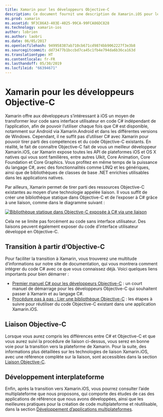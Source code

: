 ```yaml
---
title: Xamarin pour les développeurs Objective-C
description: Ce document fournit une description de Xamarin.iOS pour les développeurs Objective-C. Il fournit des liens vers des guides qui expliquent comment effectuer la transition d’Objective-C à C#, comment lier une bibliothèque Objective-C pour une utilisation dans C# et comment créer une application mobile multiplateforme.
ms.prod: xamarin
ms.assetid: 9F3C86A3-403E-4025-99CA-99FCA86DC828
ms.technology: xamarin-ios
author: lobrien
ms.author: laobri
ms.date: 06/05/2017
ms.openlocfilehash: 949958387ab710cb671cd9874bb9062227f3e3b8
ms.sourcegitcommit: dd73477b1bccbd7ca45c1fb4e794da6b36ca163d
ms.translationtype: HT
ms.contentlocale: fr-FR
ms.lasthandoff: 05/30/2019
ms.locfileid: "66394671"
---
```

# <a name="xamarin-for-objective-c-developers"></a>Xamarin pour les développeurs Objective-C

Xamarin offre aux développeurs s’intéressant à iOS un moyen de transformer leur code sans interface utilisateur en code C# indépendant de l’application, afin de pouvoir l’utiliser chaque fois que C# est disponible, notamment sur Android via Xamarin.Android et dans les différentes versions de Windows. Cependant, il ne suffit pas d’utiliser C# avec Xamarin pour pouvoir tirer parti des compétences et du code Objective-C existants. En réalité, le fait de connaître Objective-C fait de vous un meilleur développeur Xamarin.iOS, car Xamarin expose toutes les API de plateformes iOS et OS X natives qui vous sont familières, entre autres UIkit, Core Animation, Core Foundation et Core Graphics. Vous profitez en même temps de la puissance du langage C#, avec des fonctionnalités comme LINQ et les génériques, ainsi que de bibliothèques de classes de base .NET enrichies utilisables dans les applications natives.

Par ailleurs, Xamarin permet de tirer parti des ressources Objective-C existantes au moyen d’une technologie appelée liaison. Il vous suffit de créer une bibliothèque statique dans Objective-C et de l’exposer à C# grâce à une liaison, comme dans le diagramme suivant :

 [![](images/01-bindings.png "Bibliothèque statique dans Objective-C exposée à C# via une liaison")](images/01-bindings.png#lightbox)

Cela ne se limite pas forcément au code sans interface utilisateur. Des liaisons peuvent également exposer du code d’interface utilisateur développé en Objective-C.

## <a name="transitioning-from-objective-c"></a>Transition à partir d’Objective-C

Pour faciliter la transition à Xamarin, vous trouverez une multitude d’informations sur notre site de documentation, qui vous montrera comment intégrer du code C# avec ce que vous connaissez déjà. Voici quelques liens importants pour bien démarrer :

-   [Premier manuel C# pour les développeurs Objective-C](primer.md) : un court manuel de démarrage pour les développeurs Objective-C qui souhaitent passer à Xamarin et au langage C#. 
-   [Procédure pas à pas : Lier une bibliothèque Objective-C](~/ios/platform/binding-objective-c/walkthrough.md) : les étapes à suivre pour réutiliser du code Objective-C existant dans une application Xamarin.iOS. 


## <a name="binding-objective-c"></a>Liaison Objective-C

Lorsque vous aurez compris les différences entre C# et Objective-C et que vous aurez suivi la procédure de liaison ci-dessus, vous serez en bonne voie pour la transition vers la plateforme de Xamarin. Pour la suite, des informations plus détaillées sur les technologies de liaison Xamarin.iOS, avec une référence complète sur la liaison, sont accessibles dans la section [Liaison Objective-C](~/ios/platform/binding-objective-c/index.md).

## <a name="cross-platform-development"></a>Développement interplateforme

Enfin, après la transition vers Xamarin.iOS, vous pourrez consulter l’aide multiplateforme que nous proposons, qui comporte des études de cas des applications de référence que nous avons développées, ainsi que les meilleures pratiques pour la création de code multiplateforme et réutilisable, dans la section [ Développement d’applications multiplateformes](~/cross-platform/app-fundamentals/building-cross-platform-applications/index.md).

